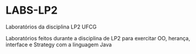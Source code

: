 # LABS-LP2
Laboratórios da disciplina LP2 UFCG

Laboratórios feitos durante a disciplina de LP2 para exercitar OO, herança, interface e Strategy com a linguagem Java
